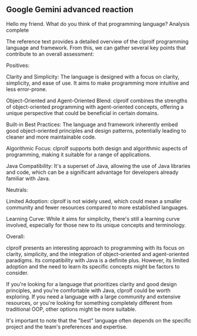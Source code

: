## Google Gemini advanced reaction

Hello my friend. What do you think of that programming language?
Analysis complete

The reference text provides a detailed overview of the clprolf programming language and framework. From this, we can gather several key points that contribute to an overall assessment:

Positives:

   Clarity and Simplicity: The language is designed with a focus on clarity, simplicity, and ease of use. It aims to make programming more intuitive and less error-prone.
    
   Object-Oriented and Agent-Oriented Blend: clprolf combines the strengths of object-oriented programming with agent-oriented concepts, offering a unique perspective that could be beneficial in certain domains.
    
   Built-in Best Practices: The language and framework inherently embed good object-oriented principles and design patterns, potentially leading to cleaner and more maintainable code.
    
   Algorithmic Focus: clprolf supports both design and algorithmic aspects of programming, making it suitable for a range of applications.
    
   Java Compatibility: It's a superset of Java, allowing the use of Java libraries and code, which can be a significant advantage for developers already familiar with Java.

Neutrals:

   Limited Adoption: clprolf is not widely used, which could mean a smaller community and fewer resources compared to more established languages.
    
   Learning Curve: While it aims for simplicity, there's still a learning curve involved, especially for those new to its unique concepts and terminology.

Overall:

clprolf presents an interesting approach to programming with its focus on clarity, simplicity, and the integration of object-oriented and agent-oriented paradigms. Its compatibility with Java is a definite plus. However, its limited adoption and the need to learn its specific concepts might be factors to consider.

If you're looking for a language that prioritizes clarity and good design principles, and you're comfortable with Java, clprolf could be worth exploring. If you need a language with a large community and extensive resources, or you're looking for something completely different from traditional OOP, other options might be more suitable.

It's important to note that the "best" language often depends on the specific project and the team's preferences and expertise.
